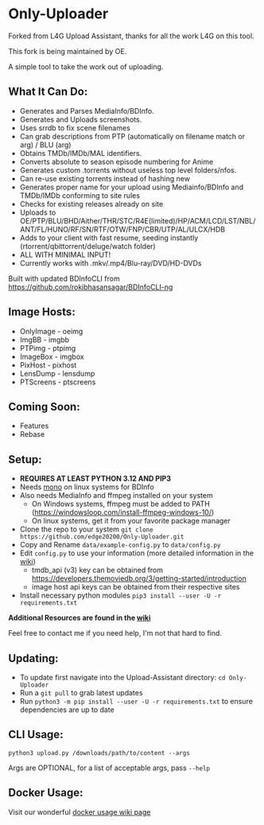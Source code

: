 # Only-Uploader

Forked from L4G Upload Assistant, thanks for all the work L4G on this tool.

This fork is being maintained by OE.

A simple tool to take the work out of uploading.

## What It Can Do:
  - Generates and Parses MediaInfo/BDInfo.
  - Generates and Uploads screenshots.
  - Uses srrdb to fix scene filenames
  - Can grab descriptions from PTP (automatically on filename match or arg) / BLU (arg)
  - Obtains TMDb/IMDb/MAL identifiers.
  - Converts absolute to season episode numbering for Anime
  - Generates custom .torrents without useless top level folders/nfos.
  - Can re-use existing torrents instead of hashing new
  - Generates proper name for your upload using Mediainfo/BDInfo and TMDb/IMDb conforming to site rules
  - Checks for existing releases already on site
  - Uploads to OE/PTP/BLU/BHD/Aither/THR/STC/R4E(limited)/HP/ACM/LCD/LST/NBL/ANT/FL/HUNO/RF/SN/RTF/OTW/FNP/CBR/UTP/AL/ULCX/HDB
  - Adds to your client with fast resume, seeding instantly (rtorrent/qbittorrent/deluge/watch folder)
  - ALL WITH MINIMAL INPUT!
  - Currently works with .mkv/.mp4/Blu-ray/DVD/HD-DVDs

  Built with updated BDInfoCLI from https://github.com/rokibhasansagar/BDInfoCLI-ng

  ## Image Hosts:
  - OnlyImage - oeimg
  - ImgBB - imgbb
  - PTPimg - ptpimg
  - ImageBox - imgbox
  - PixHost - pixhost
  - LensDump - lensdump
  - PTScreens - ptscreens

## Coming Soon:
  - Features
  - Rebase

## **Setup:**
   - **REQUIRES AT LEAST PYTHON 3.12 AND PIP3**
   - Needs [mono](https://www.mono-project.com/) on linux systems for BDInfo
   - Also needs MediaInfo and ffmpeg installed on your system
      - On Windows systems, ffmpeg must be added to PATH (https://windowsloop.com/install-ffmpeg-windows-10/)
      - On linux systems, get it from your favorite package manager
   - Clone the repo to your system `git clone https://github.com/edge20200/Only-Uploader.git`
   - Copy and Rename `data/example-config.py` to `data/config.py`
   - Edit `config.py` to use your information (more detailed information in the [wiki](https://github.com/edge20200/Only-Uploader/wiki))
      - tmdb_api (v3) key can be obtained from https://developers.themoviedb.org/3/getting-started/introduction
      - image host api keys can be obtained from their respective sites
   - Install necessary python modules `pip3 install --user -U -r requirements.txt`
     
   

   **Additional Resources are found in the [wiki](https://github.com/edge20200/Only-Uploader/wiki)**
   
   Feel free to contact me if you need help, I'm not that hard to find.

## **Updating:**
  - To update first navigate into the Upload-Assistant directory: `cd Only-Uploader`
  - Run a `git pull` to grab latest updates
  - Run `python3 -m pip install --user -U -r requirements.txt` to ensure dependencies are up to date
## **CLI Usage:**
  
  `python3 upload.py /downloads/path/to/content --args`
  
  Args are OPTIONAL, for a list of acceptable args, pass `--help`
## **Docker Usage:**
  Visit our wonderful [docker usage wiki page](https://github.com/edge20200/Only-Uploader/wiki/Docker)
